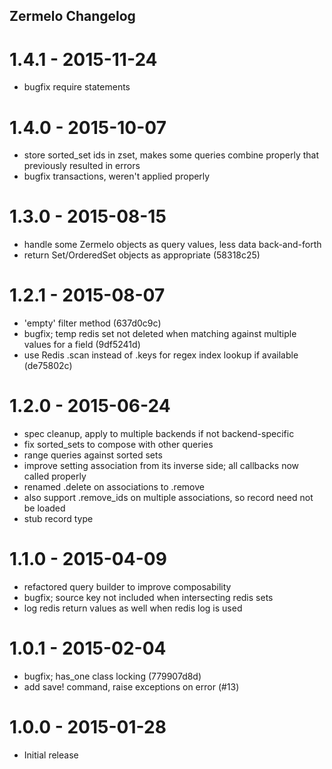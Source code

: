 ## Zermelo Changelog

# 1.4.1 - 2015-11-24

 * bugfix require statements

# 1.4.0 - 2015-10-07

 * store sorted_set ids in zset, makes some queries combine properly that
   previously resulted in errors
 * bugfix transactions, weren't applied properly

# 1.3.0 - 2015-08-15

 * handle some Zermelo objects as query values, less data back-and-forth
 * return Set/OrderedSet objects as appropriate (58318c25)

# 1.2.1 - 2015-08-07

 * 'empty' filter method (637d0c9c)
 * bugfix; temp redis set not deleted when matching against multiple values for a field (9df5241d)
 * use Redis .scan instead of .keys for regex index lookup if available (de75802c)

# 1.2.0 - 2015-06-24

* spec cleanup, apply to multiple backends if not backend-specific
* fix sorted_sets to compose with other queries
* range queries against sorted sets
* improve setting association from its inverse side; all callbacks now called properly
* renamed .delete on associations to .remove
* also support .remove_ids on multiple associations, so record need not be loaded
* stub record type

# 1.1.0 - 2015-04-09

* refactored query builder to improve composability
* bugfix; source key not included when intersecting redis sets
* log redis return values as well when redis log is used

# 1.0.1 - 2015-02-04

* bugfix; has_one class locking (779907d8d)
* add save! command, raise exceptions on error (#13)

# 1.0.0 - 2015-01-28

* Initial release
